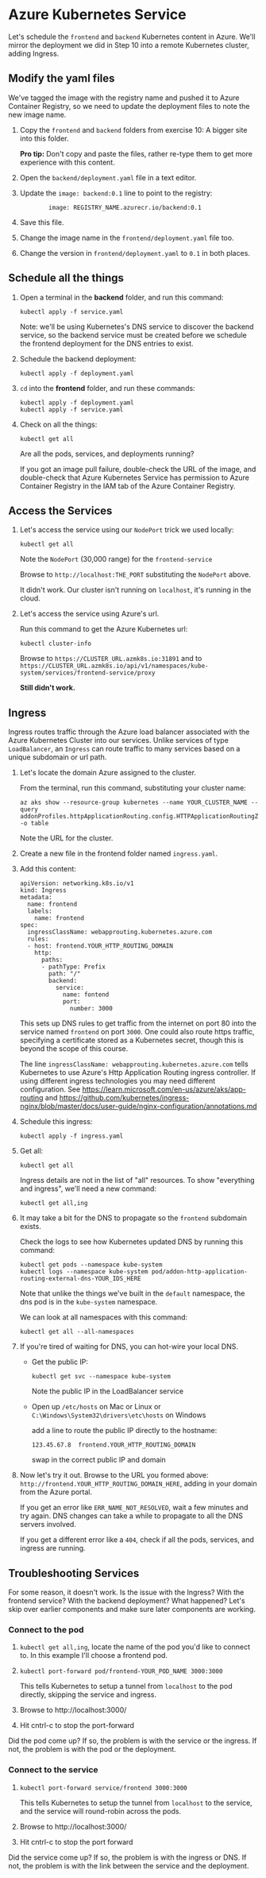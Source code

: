 Azure Kubernetes Service
========================

Let's schedule the `frontend` and `backend` Kubernetes content in Azure.  We'll mirror the deployment we did in Step 10 into a remote Kubernetes cluster, adding Ingress.


Modify the yaml files
---------------------

We've tagged the image with the registry name and pushed it to Azure Container Registry, so we need to update the deployment files to note the new image name.

1. Copy the `frontend` and `backend` folders from exercise 10: A bigger site into this folder.

   **Pro tip:** Don't copy and paste the files, rather re-type them to get more experience with this content.

2. Open the `backend/deployment.yaml` file in a text editor.

3. Update the `image: backend:0.1` line to point to the registry:

   ```
           image: REGISTRY_NAME.azurecr.io/backend:0.1
   ```

4. Save this file.

5. Change the image name in the `frontend/deployment.yaml` file too.

6. Change the version in `frontend/deployment.yaml` to `0.1` in both places.


Schedule all the things
-----------------------

1. Open a terminal in the **backend** folder, and run this command:

   ```
   kubectl apply -f service.yaml
   ```

   Note: we'll be using Kubernetes's DNS service to discover the backend service, so the backend service must be created before we schedule the frontend deployment for the DNS entries to exist.

2. Schedule the backend deployment:

   ```
   kubectl apply -f deployment.yaml
   ```

3. `cd` into the **frontend** folder, and run these commands:

   ```
   kubectl apply -f deployment.yaml
   kubectl apply -f service.yaml
   ```

4. Check on all the things:

   ```
   kubectl get all
   ```

   Are all the pods, services, and deployments running?

   If you got an image pull failure, double-check the URL of the image, and double-check that Azure Kubernetes Service has permission to Azure Container Registry in the IAM tab of the Azure Container Registry.


Access the Services
-------------------

1. Let's access the service using our `NodePort` trick we used locally:

   ```
   kubectl get all
   ```

   Note the `NodePort` (30,000 range) for the `frontend-service`

   Browse to `http://localhost:THE_PORT` substituting the `NodePort` above.

   It didn't work.  Our cluster isn't running on `localhost`, it's running in the cloud.

2. Let's access the service using Azure's url.

   Run this command to get the Azure Kubernetes url:

   ```
   kubectl cluster-info
   ```

   Browse to `https://CLUSTER_URL.azmk8s.io:31891` and to `https://CLUSTER_URL.azmk8s.io/api/v1/namespaces/kube-system/services/frontend-service/proxy`

   **Still didn't work.**


Ingress
-------

Ingress routes traffic through the Azure load balancer associated with the Azure Kubernetes Cluster into our services.  Unlike services of type `LoadBalancer`, an `Ingress` can route traffic to many services based on a unique subdomain or url path.

1. Let's locate the domain Azure assigned to the cluster.

   From the terminal, run this command, substituting your cluster name:

   ```
   az aks show --resource-group kubernetes --name YOUR_CLUSTER_NAME --query addonProfiles.httpApplicationRouting.config.HTTPApplicationRoutingZoneName -o table
   ```

   Note the URL for the cluster.

2. Create a new file in the frontend folder named `ingress.yaml`.

3. Add this content:

   ```
   apiVersion: networking.k8s.io/v1
   kind: Ingress
   metadata:
     name: frontend
     labels:
       name: frontend
   spec:
     ingressClassName: webapprouting.kubernetes.azure.com
     rules:
     - host: frontend.YOUR_HTTP_ROUTING_DOMAIN
       http:
         paths:
         - pathType: Prefix
           path: "/"
           backend:
             service:
               name: fontend
               port:
                 number: 3000
   ```

   This sets up DNS rules to get traffic from the internet on port 80 into the service named `frontend` on port `3000`.  One could also route https traffic, specifying a certificate stored as a Kubernetes secret, though this is beyond the scope of this course.

   The line `ingressClassName: webapprouting.kubernetes.azure.com` tells Kubernetes to use Azure's Http Application Routing ingress controller.  If using different ingress technologies you may need different configuration.  See https://learn.microsoft.com/en-us/azure/aks/app-routing and https://github.com/kubernetes/ingress-nginx/blob/master/docs/user-guide/nginx-configuration/annotations.md

4. Schedule this ingress:

   ```
   kubectl apply -f ingress.yaml
   ```

5. Get all:

   ```
   kubectl get all
   ```

   Ingress details are not in the list of "all" resources.  To show "everything and ingress", we'll need a new command:

   ```
   kubectl get all,ing
   ```

6. It may take a bit for the DNS to propagate so the `frontend` subdomain exists.

   Check the logs to see how Kubernetes updated DNS by running this command:

   ```
   kubectl get pods --namespace kube-system
   kubectl logs --namespace kube-system pod/addon-http-application-routing-external-dns-YOUR_IDS_HERE
   ```

   Note that unlike the things we've built in the `default` namespace, the dns pod is in the `kube-system` namespace.

   We can look at all namespaces with this command:

   ```
   kubectl get all --all-namespaces
   ```

7. If you're tired of waiting for DNS, you can hot-wire your local DNS.

   - Get the public IP:

     ```
     kubectl get svc --namespace kube-system
     ```

     Note the public IP in the LoadBalancer service

   - Open up `/etc/hosts` on Mac or Linux or `C:\Windows\System32\drivers\etc\hosts` on Windows

     add a line to route the public IP directly to the hostname:

     ```
     123.45.67.8  frontend.YOUR_HTTP_ROUTING_DOMAIN
     ```

     swap in the correct public IP and domain

8. Now let's try it out.  Browse to the URL you formed above: `http://frontend.YOUR_HTTP_ROUTING_DOMAIN_HERE`, adding in your domain from the Azure portal.

   If you get an error like `ERR_NAME_NOT_RESOLVED`, wait a few minutes and try again.  DNS changes can take a while to propagate to all the DNS servers involved.

   If you get a different error like a `404`, check if all the pods, services, and ingress are running.

Troubleshooting Services
------------------------

For some reason, it doesn't work.  Is the issue with the Ingress?  With the frontend service?  With the backend deployment?  What happened?  Let's skip over earlier components and make sure later components are working.

### Connect to the pod

1. `kubectl get all,ing`, locate the name of the pod you'd like to connect to.  In this example I'll choose a frontend pod.

2. `kubectl port-forward pod/frontend-YOUR_POD_NAME 3000:3000`

    This tells Kubernetes to setup a tunnel from `localhost` to the pod directly, skipping the service and ingress.

3. Browse to http://localhost:3000/

4. Hit cntrl-c to stop the port-forward

Did the pod come up?  If so, the problem is with the service or the ingress.  If not, the problem is with the pod or the deployment.

### Connect to the service

1. `kubectl port-forward service/frontend 3000:3000`

   This tells Kubernetes to setup the tunnel from `localhost` to the service, and the service will round-robin across the pods.

2. Browse to http://localhost:3000/

3. Hit cntrl-c to stop the port forward

Did the service come up?  If so, the problem is with the ingress or DNS.  If not, the problem is with the link between the service and the deployment.
